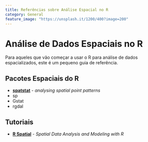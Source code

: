 ```yaml
---
title: Referências sobre Análise Espacial no R
category: General
feature_image: "https://unsplash.it/1200/400?image=200"
---
```


# Análise de Dados Espaciais no R

Para aqueles que vão começar a usar o R para análise de dados espacializados, este é um pequeno guia de referência.

## Pacotes Espaciais do R
- **[spatstat](http://spatstat.org)** - *analysing spatial point patterns*
- sp
- Gstat
- rgdal

## Tutoriais
- **[R Spatial](http://rspatial.org)** - *Spatial Data Analysis and Modeling with R*
